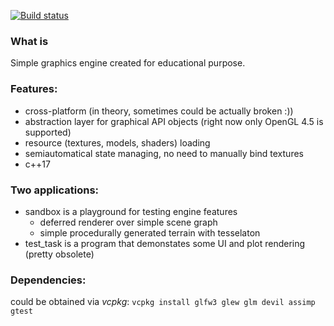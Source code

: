 [![Build status](https://ci.appveyor.com/api/projects/status/rqwp0pju7ho1stkn?svg=true)](https://ci.appveyor.com/project/allcreater/at2-engine)

### What is
Simple graphics engine created for educational purpose.

### Features:
* cross-platform (in theory, sometimes could be actually broken :))
* abstraction layer for graphical API objects (right now only OpenGL 4.5 is supported)
* resource (textures, models, shaders) loading
* semiautomatical state managing, no need to manually bind textures
* c++17

### Two applications:
* sandbox is a playground for testing engine features
  * deferred renderer over simple scene graph
  * simple procedurally generated terrain with tesselaton
* test_task is a program that demonstates some UI and plot rendering (pretty obsolete)

### Dependencies:
could be obtained via *vcpkg*:
```vcpkg install glfw3 glew glm devil assimp gtest```
